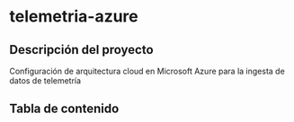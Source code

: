 # telemetria-azure

## Descripción del proyecto
Configuración de arquitectura cloud en Microsoft Azure para la ingesta de datos de telemetría

## Tabla de contenido


